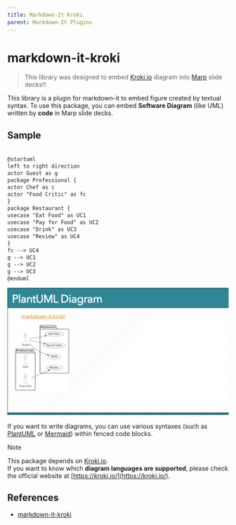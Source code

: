 ```yaml
---
title: Markdown-It Kroki
parent: Markdown-It Plugins
---
```


# markdown-it-kroki

> This library was designed to embed [Kroki.io](https://kroki.io/) diagram into [Marp](https://marp.app/) slide decks!!

This library is a plugin for markdown-it to embed figure created by textual syntax.
To use this package, you can embed **Software Diagram** (like UML) written by **code** in Marp slide decks.

## Sample

```

@startuml
left to right direction
actor Guest as g
package Professional {
actor Chef as c
actor "Food Critic" as fc
}
package Restaurant {
usecase "Eat Food" as UC1
usecase "Pay for Food" as UC2
usecase "Drink" as UC3
usecase "Review" as UC4
}
fc --> UC4
g --> UC1
g --> UC2
g --> UC3
@enduml

```

![alt text](pictures/plugin-kroki.png)

If you want to write diagrams, you can use various syntaxes (such as [PlantUML](https://plantuml.com/) or [Mermaid](https://mermaid-js.github.io/mermaid/#/)) within fenced code blocks.


> [!NOTE]  
> This package depends on [Kroki.io](https://kroki.io).   
> If you want to know which **diagram languages are supported**,
> please check the official website at [https://kroki.io/](https://kroki.io/).

## References

- [markdown-it-kroki](https://github.com/kazumatu981/markdown-it-kroki)